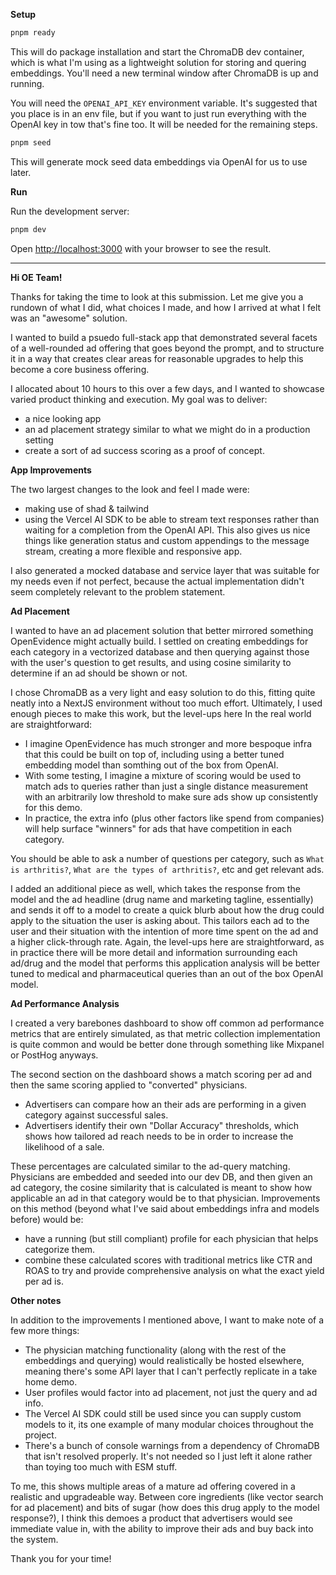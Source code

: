 **Setup**

```bash
pnpm ready
```

This will do package installation and start the ChromaDB dev container, which is what I'm using as a lightweight solution for storing and quering embeddings. You'll need a new terminal window after ChromaDB is up and running.

You will need the `OPENAI_API_KEY` environment variable. It's suggested that you place is in an env file, but if you want to just run everything with the OpenAI key in tow that's fine too. It will be needed for the remaining steps.

```bash
pnpm seed
```

This will generate mock seed data embeddings via OpenAI for us to use later.

**Run**

Run the development server:

```bash
pnpm dev
```

Open [http://localhost:3000](http://localhost:3000) with your browser to see the result.

---

**Hi OE Team!**

Thanks for taking the time to look at this submission. Let me give you a rundown of what I did, what choices I made, and how I arrived at what I felt was an "awesome" solution.

I wanted to build a psuedo full-stack app that demonstrated several facets of a well-rounded ad offering that goes beyond the prompt, and to structure it in a way that creates clear areas for reasonable upgrades to help this become a core business offering.

I allocated about 10 hours to this over a few days, and I wanted to showcase varied product thinking and execution. My goal was to deliver:

- a nice looking app
- an ad placement strategy similar to what we might do in a production setting
- create a sort of ad success scoring as a proof of concept.

**App Improvements**

The two largest changes to the look and feel I made were:

- making use of shad & tailwind
- using the Vercel AI SDK to be able to stream text responses rather than waiting for a completion from the OpenAI API. This also gives us nice things like generation status and custom appendings to the message stream, creating a more flexible and responsive app.

I also generated a mocked database and service layer that was suitable for my needs even if not perfect, because the actual implementation didn't seem completely relevant to the problem statement.

**Ad Placement**

I wanted to have an ad placement solution that better mirrored something OpenEvidence might actually build. I settled on creating embeddings for each category in a vectorized database and then querying against those with the user's question to get results, and using cosine similarity to determine if an ad should be shown or not.

I chose ChromaDB as a very light and easy solution to do this, fitting quite neatly into a NextJS environment without too much effort. Ultimately, I used enough pieces to make this work, but the level-ups here In the real world are straightforward:

- I imagine OpenEvidence has much stronger and more bespoque infra that this could be built on top of, including using a better tuned embedding model than somthing out of the box from OpenAI.
- With some testing, I imagine a mixture of scoring would be used to match ads to queries rather than just a single distance measurement with an arbitrarily low threshold to make sure ads show up consistently for this demo.
- In practice, the extra info (plus other factors like spend from companies) will help surface "winners" for ads that have competition in each category.

You should be able to ask a number of questions per category, such as `What is arthritis?`, `What are the types of arthritis?`, etc and get relevant ads.

I added an additional piece as well, which takes the response from the model and the ad headline (drug name and marketing tagline, essentially) and sends it off to a model to create a quick blurb about how the drug could apply to the situation the user is asking about. This tailors each ad to the user and their situation with the intention of more time spent on the ad and a higher click-through rate. Again, the level-ups here are straightforward, as in practice there will be more detail and information surrounding each ad/drug and the model that performs this application analysis will be better tuned to medical and pharmaceutical queries than an out of the box OpenAI model.

**Ad Performance Analysis**

I created a very barebones dashboard to show off common ad performance metrics that are entirely simulated, as that metric collection implementation is quite common and would be better done through something like Mixpanel or PostHog anyways.

The second section on the dashboard shows a match scoring per ad and then the same scoring applied to "converted" physicians.

- Advertisers can compare how an their ads are performing in a given category against successful sales.
- Advertisers identify their own "Dollar Accuracy" thresholds, which shows how tailored ad reach needs to be in order to increase the likelihood of a sale.

These percentages are calculated similar to the ad-query matching. Physicians are embedded and seeded into our dev DB, and then given an ad category, the cosine similarity that is calculated is meant to show how applicable an ad in that category would be to that physician. Improvements on this method (beyond what I've said about embeddings infra and models before) would be:

- have a running (but still compliant) profile for each physician that helps categorize them.
- combine these calculated scores with traditional metrics like CTR and ROAS to try and provide comprehensive analysis on what the exact yield per ad is.

**Other notes**

In addition to the improvements I mentioned above, I want to make note of a few more things:

- The physician matching functionality (along with the rest of the embeddings and querying) would realistically be hosted elsewhere, meaning there's some API layer that I can't perfectly replicate in a take home demo.
- User profiles would factor into ad placement, not just the query and ad info.
- The Vercel AI SDK could still be used since you can supply custom models to it, its one example of many modular choices throughout the project.
- There's a bunch of console warnings from a dependency of ChromaDB that isn't resolved properly. It's not needed so I just left it alone rather than toying too much with ESM stuff.

To me, this shows multiple areas of a mature ad offering covered in a realistic and upgradeable way. Between core ingredients (like vector search for ad placement) and bits of sugar (how does this drug apply to the model response?), I think this demoes a product that advertisers would see immediate value in, with the ability to improve their ads and buy back into the system.

Thank you for your time!
